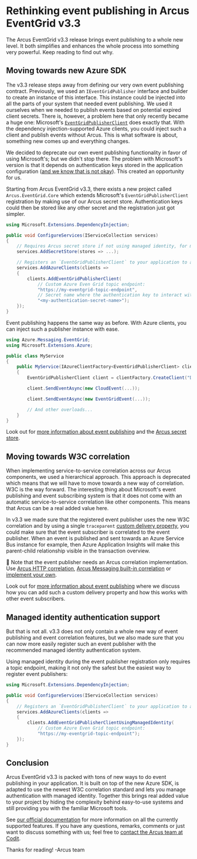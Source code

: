 # Rethinking event publishing in Arcus EventGrid v3.3
The Arcus EventGrid v3.3 release brings event publishing to a whole new level. It both simplifies and enhances the whole process into something very powerful. Keep reading to find out why. 

## Moving towards new Azure SDK
The v3.3 release steps away from defining our very own event publishing contract. Previously, we used an `IEventGridPublisher` interface and builder to create an instance of this interface. This instance could be injected into all the parts of your system that needed event publishing. We used it ourselves when we needed to publish events based on potential expired client secrets. There is, however, a problem here that only recently became a huge one: Microsoft's [`EventGridPublisherClient`](https://www.nuget.org/packages/Azure.Messaging.EventGrid/) does exactly that. With the dependency injection-supported Azure clients, you could inject such a client and publish events without Arcus. This is what software is about, something new comes up and everything changes.

We decided to deprecate our own event publishing functionality in favor of using Microsoft's; but we didn't stop there. The problem with Microsoft's version is that it depends on authentication keys stored in the application configuration ([and we know that is not okay](https://www.codit.eu/blog/introducing-secret-store-net-core/)). This created an opportunity for us.

Starting from Arcus EventGrid v3.3, there exists a new project called `Arcus.EventGrid.Core` which extends Microsoft's `EventGridPublisherClient` registration by making use of our Arcus secret store. Authentication keys could then be stored like any other secret and the registration just got simpler.

```csharp
using Microsoft.Extensions.DependencyInjection;

public void ConfigureServices(IServiceCollection services)
{
    // Requires Arcus secret store if not using managed identity, for more information, see: https://security.arcus-azure.net/features/secret-store
    services.AddSecretStore(stores => ...);

    // Registers an `EventGridPublisherClient` to your application to a custom topic.
    services.AddAzureClients(clients =>
    {
        clients.AddEventGridPublisherClient(
            // Custom Azure Even Grid topic endpoint:
            "https://my-eventgrid-topic-endpoint", 
            // Secret name where the authentication key to interact with Azure Event Grid is stored in the Arcus secret store.
            "<my-authentication-secret-name>");
    });
}
```

Event publishing happens the same way as before. With Azure clients, you can inject such a publisher instance with ease.

```csharp
using Azure.Messaging.EventGrid;
using Microsoft.Extensions.Azure;

public class MyService
{
    public MyService(IAzureClientFactory<EventGridPublisherClient> clientFactory)
    {
        EventGridPublisherClient client = clientFactory.CreateClient("Default");

        client.SendEventAsync(new CloudEvent(...));

        client.SendEventAsync(new EventGridEvent(...));

        // And other overloads...
    }
}
```

Look out for [more information about event publishing](https://eventgrid.arcus-azure.net/Features/publishing-events) and the [Arcus secret store](https://security.arcus-azure.net/features/secret-store).

## Moving towards W3C correlation
When implementing service-to-service correlation across our Arcus components, we used a hierarchical approach. This approach is deprecated which means that we will have to move towards a new way of correlation. W3C is the way forward. The interesting thing about Microsoft's event publishing and event subscribing system is that it does not come with an automatic service-to-service correlation like other components. This means that Arcus can be a real added value here.

In v3.3 we made sure that the registered event publisher uses the new W3C correlation and by using a single `traceparent` [custom delivery property](https://learn.microsoft.com/en-us/azure/event-grid/delivery-properties), you could make sure that the event subscriber is correlated to the event publisher. When an event is published and sent towards an Azure Service Bus instance for example, then Azure Application Insights will make this parent-child relationship visible in the transaction overview.

🚩 Note that the event publisher needs an Arcus correlation implementation. Use [Arcus HTTP correlation](https://webapi.arcus-azure.net/features/correlation), [Arcus Messaging built-in correlation](https://messaging.arcus-azure.net/Features/message-handling/service-bus) or [implement your own](https://observability.arcus-azure.net/Features/correlation).

Look out for [more information about event publishing](https://eventgrid.arcus-azure.net/Features/publishing-events) where we discuss how you can add such a custom delivery property and how this works with other event subscribers.

## Managed identity authentication support
But that is not all. v3.3 does not only contain a whole new way of event publishing and event correlation features, but we also made sure that you can now more easily register such an event publisher with the recommended managed identity authentication system.

Using managed identity during the event publisher registration only requires a topic endpoint, making it not only the safest but the easiest way to register event publishers:
```csharp
using Microsoft.Extensions.DependencyInjection;

public void ConfigureServices(IServiceCollection services)
{
    // Registers an `EventGridPublisherClient` to your application to a custom topic.
    services.AddAzureClients(clients =>
    {
        clients.AddEventGridPublisherClientUsingManagedIdentity(
            // Custom Azure Even Grid topic endpoint:
            "https://my-eventgrid-topic-endpoint");
    });
}
```

## Conclusion
Arcus EventGrid v3.3 is packed with tons of new ways to do event publishing in your application. It is built on top of the new Azure SDK, is adapted to use the newest W3C correlation standard and lets you manage authentication with managed identity. Together this brings real added value to your project by hiding the complexity behind easy-to-use systems and still providing you with the familiar Microsoft tools.

See [our official documentation](https://eventgrid.arcus-azure.net/) for more information on all the currently supported features.
If you have any questions, remarks, comments or just want to discuss something with us; feel free to [contact the Arcus team at Codit](https://github.com/arcus-azure/arcus.eventgrid/issues/new/choose).

Thanks for reading!
-Arcus team
